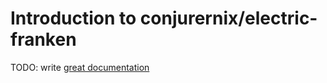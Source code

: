 # Introduction to conjurernix/electric-franken

TODO: write [great documentation](http://jacobian.org/writing/what-to-write/)
